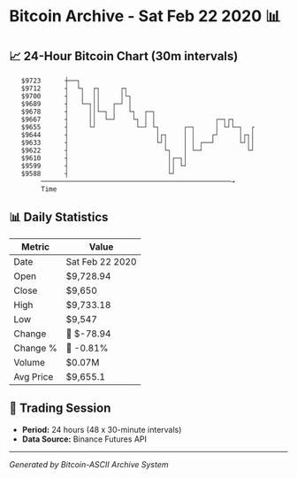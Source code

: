 # Bitcoin Archive - Sat Feb 22 2020 📊

## 📈 24-Hour Bitcoin Chart (30m intervals)

```
   $9723      ┼──┐                                             
   $9712      ┤  └┐  ┌┐     ┌┐                                 
   $9700      ┤   │  ││     │└┐                                
   $9689      ┤   └─┐││   ┌─┘ │                                
   $9678      ┤     ││└─┐ │   └┐  ┌─┐                          
   $9667      ┤     ││  └─┘    └┐ │ │               ┌─┐┌┐      
   $9655      ┤     └┘          └─┘ └┐      ┌─┐     │ └┘└─┐  ┌ 
   $9644      ┤                      │┌┐    │ │    ┌┘     │┌┐│ 
   $9633      ┤                      └┘│    │ │ ┌──┘      └┘││ 
   $9622      ┤                        └┐   │ └─┘           └┘ 
   $9610      ┤                         │┌─┐│                  
   $9599      ┤                         ││ └┘                  
   $9588      ┤                         └┘                     
        ────────────────────────────────────────────────→
        Time
```

## 📊 Daily Statistics

| Metric | Value |
|--------|-------|
| Date | Sat Feb 22 2020 |
| Open | $9,728.94 |
| Close | $9,650 |
| High | $9,733.18 |
| Low | $9,547 |
| Change | 🔴 $-78.94 |
| Change % | 🔴 -0.81% |
| Volume | $0.07M |
| Avg Price | $9,655.1 |

## 📅 Trading Session

- **Period:** 24 hours (48 x 30-minute intervals)
- **Data Source:** Binance Futures API

---
*Generated by Bitcoin-ASCII Archive System*

